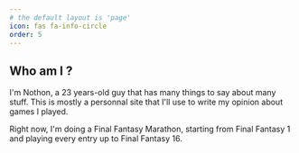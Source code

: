 ```yaml
---
# the default layout is 'page'
icon: fas fa-info-circle
order: 5
---
```


## Who am I ? 

I'm Nothon, a 23 years-old guy that has many things to say about many stuff.
This is mostly a personnal site that I'll use to write my opinion about games I played.

Right now, I'm doing a Final Fantasy Marathon, starting from Final Fantasy 1 and playing every entry up to Final Fantasy 16.
